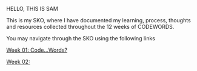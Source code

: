 HELLO, THIS IS SAM

This is my SKO, where I have documented my learning, process, thoughts and resources collected throughout the 12 weeks of CODEWORDS. 

You may navigate through the SKO using the following links

[Week 01: Code...Words?](https://samanthangsy.github.io/codewords/Weekly%20Diary/01/)

[Week 02:](https://samanthangsy.github.io/codewords/Weekly%20Diary/02/)



